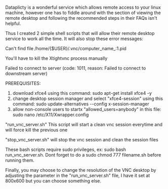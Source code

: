 Dataplicty is a wonderful service which allows remote access to your linux machine,
however one has to fiddle around with the section of viewing the remote desktop
and following the recommended steps in their FAQs isn't helpful.

Thus I created 2 simple shell scripts that will allow their remote desktop service
to work all the time. It will also stop these error messages: 

Can't find file /home/{$USER}/.vnc/computer_name_:1.pid

You'll have to kill the Xtightvnc process manually 

Failed to connect to server (code: 1011, reason: Failed to connect to downstream server)

PREREQUISITES:
1. download xfce4 using this command:    sudo apt-get install xfce4 -y
2. change desktop session manager and select "xfce4-session" using this command:    sudo update-alternatives --config x-session-manager
3. allow non-console users to startx "allowed_users=anybody" in this file:    sudo nano /etc/X11/Xwrapper.config

"run_vnc_server.sh" 
This script will start a clean vnc session everytime and will force kill the previous one

"stop_vnc_server.sh" will stop the vnc session and clean the session files

These bash scripts require sudo privileges, ex: sudo bash run_vnc_server.sh. Dont
forget to do a sudo chmod 777 filename.sh before running them. 

Finally, you may choose to change the resolution of the VNC desktop by adjusting the 
parameter in the "run_vnc_server.sh" file, I have it set at 800x600 but you can choose
something else.
